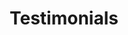 ---
templateKey: testimonials-page
title: Testimonials
meta_title: Testimonials | Tru Group
meta_description: >-
  Cum sociis natoque penatibus et magnis dis parturient montes, nascetur
  ridiculus mus. Aenean eu leo quam. Pellentesque ornare sem lacinia quam
  venenatis vestibulum. Sed posuere consectetur est at lobortis. Cras mattis
  consectetur purus sit amet fermentum.
testimonials:
  - author: Jessie Brown
    quote: >-
      “Cum sociis natoque penatibus et magnis dis parturient montes, nascetur ridiculus mus. Aenean eu leo quam. Pellentesque ornare sem lacinia quam.” 
  - author: Jessie Brown
    quote: >-
      “Cras mattis   consectetur purus sit amet fermentum.” 
  - author: Jessie Brown
    quote: >-
      “Cras mattis   consectetur purus sit amet fermentum.” 
  - author: Jessie Brown
    quote: >-
      “Cras mattis   consectetur purus sit amet fermentum.” 
---